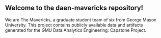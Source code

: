 ## Welcome to the daen-mavericks repository!
We are The Mavericks, a graduate student team of six from George Mason University. This project contains publicly available data and artifacts generated for the GMU Data Analytics Engineering: Capstone Project.
